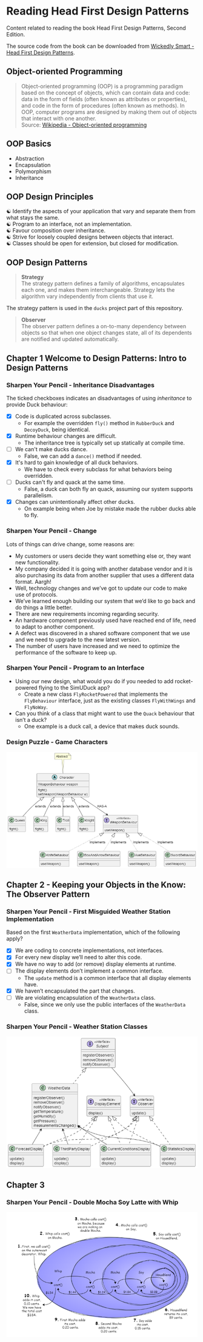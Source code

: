 # Reading Head First Design Patterns

Content related to reading the book Head First Design Patterns, Second Edition.

The source code from the book can be downloaded from [Wickedly Smart - Head First Design Patterns](https://wickedlysmart.com/head-first-design-patterns).

## Object-oriented Programming

> Object-oriented programming (OOP) is a programming paradigm based on the concept of objects, which can contain data and code: data in the form of fields (often known as attributes or properties), and code in the form of procedures (often known as methods). In OOP, computer programs are designed by making them out of objects that interact with one another.  
Source: [Wikipedia - Object-oriented programming](https://en.wikipedia.org/wiki/Object-oriented_programming)

## OOP Basics

- Abstraction
- Encapsulation
- Polymorphism
- Inheritance

## OOP Design Principles

&#x262F; Identify the aspects of your application that vary and separate them from what stays the same.  
&#x262F; Program to an interface, not an implementation.  
&#x262F; Favour composition over inheritance.  
&#x262F; Strive for loosely coupled designs between objects that interact.  
&#x262F; Classes should be open for extension, but closed for modification.  

## OOP Design Patterns

> **Strategy**  
The strategy pattern defines a family of algorithms, encapsulates each one, and makes them interchangeable. Strategy lets the algorithm vary independently from clients that use it.

The strategy pattern is used in the `ducks` project part of this repository.

> **Observer**  
The observer pattern defines a on-to-many dependency between objects so that when one object changes state, all of its dependents are notified and updated automatically.

## Chapter 1 Welcome to Design Patterns: Intro to Design Patterns

### Sharpen Your Pencil - Inheritance Disadvantages

The ticked checkboxes indicates an disadvantages of using *inheritance* to provide Duck behaviour:

- [x] Code is duplicated across subclasses.
  - For example the overridden `fly()` method in `RubberDuck` and `DecoyDuck`, being identical.
- [x] Runtime behaviour changes are difficult.
  - The inheritance tree is typically set up statically at compile time.
- [ ] We can't make ducks dance.
  - False, we can add a `dance()` method if needed.
- [x] It's hard to gain knowledge of all duck behaviors.
  - We have to check every subclass for what behaviors being overridden.
- [ ] Ducks can't fly and quack at the same time.
  - False, a duck can both fly an quack, assuming our system supports parallelism.
- [x] Changes can unintentionally affect other ducks.
  - On example being when Joe by mistake made the rubber ducks able to fly.

### Sharpen Your Pencil - Change

Lots of things can drive change, some reasons are:

- My customers or users decide they want something else or, they want new functionality.
- My company decided it is going with another database vendor and it is also purchasing its data from another supplier that uses a different data format. Aargh!
- Well, technology changes and we’ve got to update our code to make use of protocols.
- We’ve learned enough building our system that we’d like to go back and do things a little better.
- There are new requirements incoming regarding security.
- An hardware component previously used have reached end of life, need to adapt to another component.
- A defect was discovered in a shared software component that we use and we need to upgrade to the new latest version.
- The number of users have increased and we need to optimize the performance of the software to keep up.

### Sharpen Your Pencil - Program to an Interface

- Using our new design, what would you do if you needed to add rocket-powered flying to the SimUDuck app?
  - Create a new class `FlyRocketPowered` that implements the `FlyBehaviour` interface, just as the existing classes `FlyWithWings` and `FlyNoWay`.
- Can you think of a class that might want to use the `Quack` behaviour that isn’t a duck?
  - One example is a duck call, a device that makes duck sounds.

### Design Puzzle - Game Characters

![Game characters class diagram](/resources/images/game-characters.png)

## Chapter 2 - Keeping your Objects in the Know: The Observer Pattern

### Sharpen Your Pencil - First Misguided Weather Station Implementation

Based on the first `WeatherData` implementation, which of the following apply?

- [X] We are coding to concrete implementations, not interfaces.
- [X] For every new display we’ll need to alter this code.
- [X] We have no way to add (or remove) display elements at runtime.
- [ ] The display elements don’t implement a common interface.
  - The `update` method is a common interface that all display elements have.
- [X] We haven’t encapsulated the part that changes.
- [ ] We are violating encapsulation of the `WeatherData` class.
  - False, since we only use the public interfaces of the `WeatherData` class.

### Sharpen Your Pencil - Weather Station Classes

![Weather station class diagram](/resources/images/weather-station.png)

## Chapter 3

### Sharpen Your Pencil - Double Mocha Soy Latte with Whip

![Double  Mocha Soy Latte with Whip](/resources/images/double-mocha-soy-latte-with-whip.png)